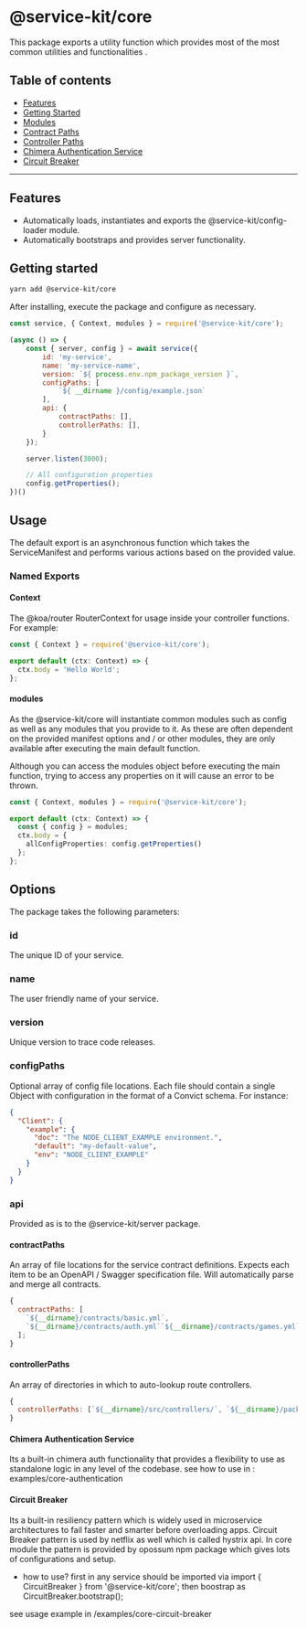 # @service-kit/core

This package exports a utility function which provides most of the most common utilities and functionalities .

## Table of contents

- [Features](#features)
- [Getting Started](#getting-started)
- [Modules](#modules)
- [Contract Paths](#contractPaths)
- [Controller Paths](#controllerPaths)
- [Chimera Authentication Service](#chimera-authentication-service)
- [Circuit Breaker](#circuit-breaker)

---

## Features

- Automatically loads, instantiates and exports the @service-kit/config-loader module.
- Automatically bootstraps and provides server functionality.

## Getting started

```sh
yarn add @service-kit/core
```

After installing, execute the package and configure as necessary.

```js
const service, { Context, modules } = require('@service-kit/core');

(async () => {
    const { server, config } = await service({
        id: 'my-service',
        name: 'my-service-name',
        version: `${ process.env.npm_package_version }`,
        configPaths: [
            `${ __dirname }/config/example.json`
        ],
        api: {
            contractPaths: [],
            controllerPaths: [],
        }
    });

    server.listen(3000);

    // All configuration properties
    config.getProperties();
})()

```

## Usage

The default export is an asynchronous function which takes the ServiceManifest and performs various actions based on the provided value.

### Named Exports

#### Context

The @koa/router RouterContext for usage inside your controller functions. For example:

```ts
const { Context } = require('@service-kit/core');

export default (ctx: Context) => {
  ctx.body = 'Hello World';
};
```

#### modules

As the @service-kit/core will instantiate common modules such as config as well as any modules that you provide to it. As these are often dependent on the provided manifest options and / or other modules, they are only available after executing the main default function.

Although you can access the modules object before executing the main function, trying to access any properties on it will cause an error to be thrown.

```ts
const { Context, modules } = require('@service-kit/core');

export default (ctx: Context) => {
  const { config } = modules;
  ctx.body = {
    allConfigProperties: config.getProperties()
  };
};
```

## Options

The package takes the following parameters:

### id

The unique ID of your service.

### name

The user friendly name of your service.

### version

Unique version to trace code releases.

### configPaths

Optional array of config file locations. Each file should contain a single Object with configuration in the format of a Convict schema. For instance:

```json
{
  "Client": {
    "example": {
      "doc": "The NODE_CLIENT_EXAMPLE environment.",
      "default": "my-default-value",
      "env": "NODE_CLIENT_EXAMPLE"
    }
  }
}
```

### api

Provided as is to the @service-kit/server package.

#### contractPaths

An array of file locations for the service contract definitions. Expects each item to be an OpenAPI / Swagger specification file. Will automatically parse and merge all contracts.

```js
{
  contractPaths: [
    `${__dirname}/contracts/basic.yml`,
    `${__dirname}/contracts/auth.yml``${__dirname}/contracts/games.yml`
  ];
}
```

#### controllerPaths

An array of directories in which to auto-lookup route controllers.

```js
{
  controllerPaths: [`${__dirname}/src/controllers/`, `${__dirname}/packages/auth/controllers`];
}
```

#### Chimera Authentication Service

Its a built-in chimera auth functionality that provides a flexibility to use as standalone logic in any level of the codebase.
see how to use in : examples/core-authentication

#### Circuit Breaker

Its a built-in resiliency pattern which is widely used in microservice architectures to fail faster and smarter before overloading apps. Circuit Breaker pattern is used by netflix as well which is called hystrix api.
In core module the pattern is provided by opossum npm package which gives lots of configurations and setup.

- how to use?
  first in any service should be imported via
  import { CircuitBreaker } from '@service-kit/core';
  then boostrap as
  CircuitBreaker.bootstrap();

see usage example in /examples/core-circuit-breaker
